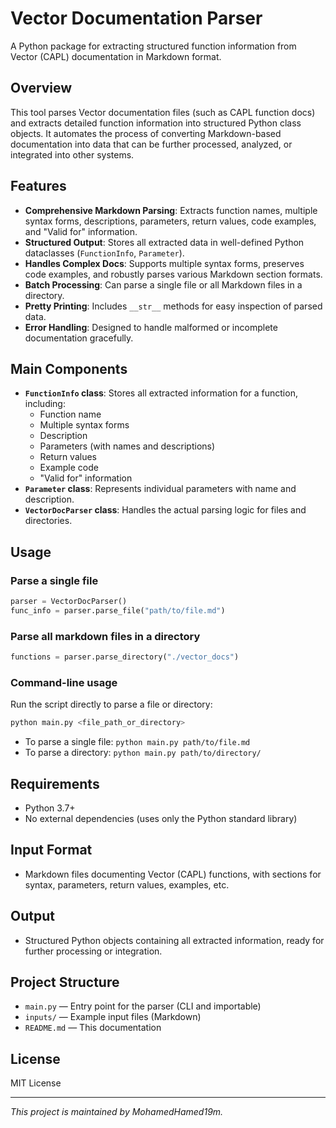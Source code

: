 # Vector Documentation Parser

A Python package for extracting structured function information from Vector (CAPL) documentation in Markdown format.

## Overview
This tool parses Vector documentation files (such as CAPL function docs) and extracts detailed function information into structured Python class objects. It automates the process of converting Markdown-based documentation into data that can be further processed, analyzed, or integrated into other systems.

## Features
- **Comprehensive Markdown Parsing**: Extracts function names, multiple syntax forms, descriptions, parameters, return values, code examples, and "Valid for" information.
- **Structured Output**: Stores all extracted data in well-defined Python dataclasses (`FunctionInfo`, `Parameter`).
- **Handles Complex Docs**: Supports multiple syntax forms, preserves code examples, and robustly parses various Markdown section formats.
- **Batch Processing**: Can parse a single file or all Markdown files in a directory.
- **Pretty Printing**: Includes `__str__` methods for easy inspection of parsed data.
- **Error Handling**: Designed to handle malformed or incomplete documentation gracefully.

## Main Components
- **`FunctionInfo` class**: Stores all extracted information for a function, including:
	- Function name
	- Multiple syntax forms
	- Description
	- Parameters (with names and descriptions)
	- Return values
	- Example code
	- "Valid for" information
- **`Parameter` class**: Represents individual parameters with name and description.
- **`VectorDocParser` class**: Handles the actual parsing logic for files and directories.

## Usage

### Parse a single file
```python
parser = VectorDocParser()
func_info = parser.parse_file("path/to/file.md")
```

### Parse all markdown files in a directory
```python
functions = parser.parse_directory("./vector_docs")
```

### Command-line usage
Run the script directly to parse a file or directory:
```bash
python main.py <file_path_or_directory>
```

- To parse a single file: `python main.py path/to/file.md`
- To parse a directory: `python main.py path/to/directory/`

## Requirements
- Python 3.7+
- No external dependencies (uses only the Python standard library)

## Input Format
- Markdown files documenting Vector (CAPL) functions, with sections for syntax, parameters, return values, examples, etc.

## Output
- Structured Python objects containing all extracted information, ready for further processing or integration.

## Project Structure
- `main.py` — Entry point for the parser (CLI and importable)
- `inputs/` — Example input files (Markdown)
- `README.md` — This documentation

## License
MIT License

---

*This project is maintained by MohamedHamed19m.*